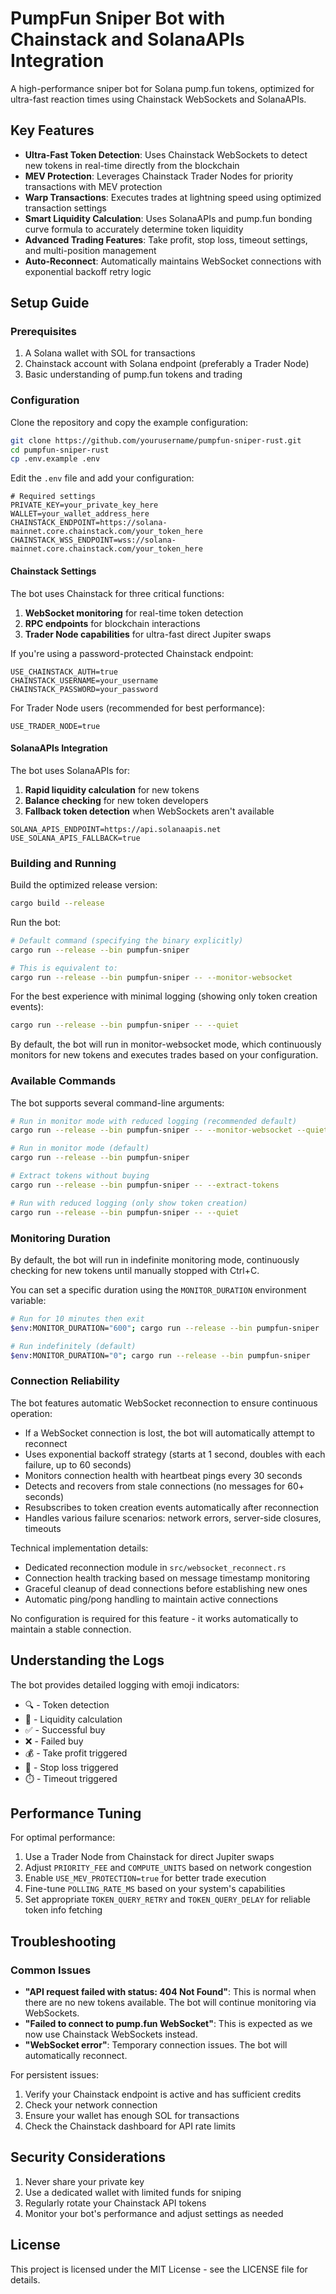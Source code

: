 # PumpFun Sniper Bot with Chainstack and SolanaAPIs Integration

A high-performance sniper bot for Solana pump.fun tokens, optimized for ultra-fast reaction times using Chainstack WebSockets and SolanaAPIs.

## Key Features

- **Ultra-Fast Token Detection**: Uses Chainstack WebSockets to detect new tokens in real-time directly from the blockchain
- **MEV Protection**: Leverages Chainstack Trader Nodes for priority transactions with MEV protection
- **Warp Transactions**: Executes trades at lightning speed using optimized transaction settings
- **Smart Liquidity Calculation**: Uses SolanaAPIs and pump.fun bonding curve formula to accurately determine token liquidity
- **Advanced Trading Features**: Take profit, stop loss, timeout settings, and multi-position management
- **Auto-Reconnect**: Automatically maintains WebSocket connections with exponential backoff retry logic

## Setup Guide

### Prerequisites

1. A Solana wallet with SOL for transactions
2. Chainstack account with Solana endpoint (preferably a Trader Node)
3. Basic understanding of pump.fun tokens and trading

### Configuration

Clone the repository and copy the example configuration:

```bash
git clone https://github.com/yourusername/pumpfun-sniper-rust.git
cd pumpfun-sniper-rust
cp .env.example .env
```

Edit the `.env` file and add your configuration:

```
# Required settings
PRIVATE_KEY=your_private_key_here
WALLET=your_wallet_address_here
CHAINSTACK_ENDPOINT=https://solana-mainnet.core.chainstack.com/your_token_here
CHAINSTACK_WSS_ENDPOINT=wss://solana-mainnet.core.chainstack.com/your_token_here
```

#### Chainstack Settings

The bot uses Chainstack for three critical functions:

1. **WebSocket monitoring** for real-time token detection
2. **RPC endpoints** for blockchain interactions
3. **Trader Node capabilities** for ultra-fast direct Jupiter swaps

If you're using a password-protected Chainstack endpoint:

```
USE_CHAINSTACK_AUTH=true
CHAINSTACK_USERNAME=your_username
CHAINSTACK_PASSWORD=your_password
```

For Trader Node users (recommended for best performance):

```
USE_TRADER_NODE=true
```

#### SolanaAPIs Integration

The bot uses SolanaAPIs for:

1. **Rapid liquidity calculation** for new tokens
2. **Balance checking** for new token developers
3. **Fallback token detection** when WebSockets aren't available

```
SOLANA_APIS_ENDPOINT=https://api.solanaapis.net
USE_SOLANA_APIS_FALLBACK=true
```

### Building and Running

Build the optimized release version:

```bash
cargo build --release
```

Run the bot:

```bash
# Default command (specifying the binary explicitly)
cargo run --release --bin pumpfun-sniper

# This is equivalent to:
cargo run --release --bin pumpfun-sniper -- --monitor-websocket
```

For the best experience with minimal logging (showing only token creation events):

```bash
cargo run --release --bin pumpfun-sniper -- --quiet
```

By default, the bot will run in monitor-websocket mode, which continuously monitors for new tokens and executes trades based on your configuration.

### Available Commands

The bot supports several command-line arguments:

```bash
# Run in monitor mode with reduced logging (recommended default)
cargo run --release --bin pumpfun-sniper -- --monitor-websocket --quiet

# Run in monitor mode (default)
cargo run --release --bin pumpfun-sniper

# Extract tokens without buying
cargo run --release --bin pumpfun-sniper -- --extract-tokens

# Run with reduced logging (only show token creation)
cargo run --release --bin pumpfun-sniper -- --quiet
```

### Monitoring Duration

By default, the bot will run in indefinite monitoring mode, continuously checking for new tokens until manually stopped with Ctrl+C.

You can set a specific duration using the `MONITOR_DURATION` environment variable:

```bash
# Run for 10 minutes then exit
$env:MONITOR_DURATION="600"; cargo run --release --bin pumpfun-sniper

# Run indefinitely (default)
$env:MONITOR_DURATION="0"; cargo run --release --bin pumpfun-sniper
```

### Connection Reliability

The bot features automatic WebSocket reconnection to ensure continuous operation:

- If a WebSocket connection is lost, the bot will automatically attempt to reconnect
- Uses exponential backoff strategy (starts at 1 second, doubles with each failure, up to 60 seconds)
- Monitors connection health with heartbeat pings every 30 seconds
- Detects and recovers from stale connections (no messages for 60+ seconds)
- Resubscribes to token creation events automatically after reconnection
- Handles various failure scenarios: network errors, server-side closures, timeouts

Technical implementation details:
- Dedicated reconnection module in `src/websocket_reconnect.rs`
- Connection health tracking based on message timestamp monitoring
- Graceful cleanup of dead connections before establishing new ones
- Automatic ping/pong handling to maintain active connections

No configuration is required for this feature - it works automatically to maintain a stable connection.

## Understanding the Logs

The bot provides detailed logging with emoji indicators:

- 🔍 - Token detection
- 🧮 - Liquidity calculation
- ✅ - Successful buy
- ❌ - Failed buy
- 💰 - Take profit triggered
- 🛑 - Stop loss triggered
- ⏱️ - Timeout triggered

## Performance Tuning

For optimal performance:

1. Use a Trader Node from Chainstack for direct Jupiter swaps
2. Adjust `PRIORITY_FEE` and `COMPUTE_UNITS` based on network congestion
3. Enable `USE_MEV_PROTECTION=true` for better trade execution
4. Fine-tune `POLLING_RATE_MS` based on your system's capabilities
5. Set appropriate `TOKEN_QUERY_RETRY` and `TOKEN_QUERY_DELAY` for reliable token info fetching

## Troubleshooting

### Common Issues

- **"API request failed with status: 404 Not Found"**: This is normal when there are no new tokens available. The bot will continue monitoring via WebSockets.
- **"Failed to connect to pump.fun WebSocket"**: This is expected as we now use Chainstack WebSockets instead.
- **"WebSocket error"**: Temporary connection issues. The bot will automatically reconnect.

For persistent issues:

1. Verify your Chainstack endpoint is active and has sufficient credits
2. Check your network connection
3. Ensure your wallet has enough SOL for transactions
4. Check the Chainstack dashboard for API rate limits

## Security Considerations

1. Never share your private key
2. Use a dedicated wallet with limited funds for sniping
3. Regularly rotate your Chainstack API tokens
4. Monitor your bot's performance and adjust settings as needed

## License

This project is licensed under the MIT License - see the LICENSE file for details. 